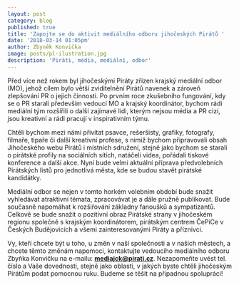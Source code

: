 ```yaml
---
layout: post
category: blog
published: true
title: 'Zapojte se do aktivit mediálního odboru jihočeských Pirátů '
date: '2018-03-14 01:05pm'
author: Zbyněk Konvička
image: posts/pl-ilustration.jpg
description: 'Piráti, média, mediální, odbor'
---
```

Před více než rokem byl jihočeskými Piráty zřízen krajský mediální odbor (MO), jehož cílem bylo větší zviditelnění Pirátů navenek a zároveň zlepšování PR o jejich činnosti. Po prvním roce zkušebního fungování, kdy se o PR starali především vedoucí MO a krajský koordinátor, bychom rádi mediální tým rozšířili o další zajímavé lidi, kterým nejsou média a PR cizí, jsou kreativní a rádi pracují v inspirativním týmu.

Chtěli bychom mezi námi přivítat psavce, rešeršisty, grafiky, fotografy, filmaře, tipaře či další kreativní profese, s nimiž bychom připravovali obsah Jihočeského webu Pirátů i místních sdružení, stejně jako bychom se starali o pirátské profily na sociálních sítích, natáčeli videa, pořádali tiskové konference a další akce. Nyní bude velmi aktuální příprava předvolebních Pirátských listů pro jednotlivá města, kde se budou stavět pirátské kandidátky.

Mediální odbor se nejen v tomto horkém volebním období bude snažit vyhledávat atraktivní témata, zpracovávat je a dále pružně publikovat. Bude současně napomáhat k rozšiřování základny fanoušků a sympatizantů. Celkově se bude snažit o pozitivní obraz Pirátské strany v jihočeském regionu společně s krajským koordinátorem, pirátským centrem ČePiCe v Českých Budějovicích a všemi zainteresovanými Piráty a příznivci.

Vy, kteří chcete být u toho, u změn v naší společnosti a v našich městech, a chcete těmto změnám napomoci, kontaktujte vedoucího mediálního odboru Zbyňka Konvičku na e-mailu: [**mediajck@pirati.cz**](mediajck@pirati.cz). Nezapomeňte uvést tel. číslo a Vaše dovednosti, stejně jako oblasti, v jakých byste chtěli jihočeským Pirátům podat pomocnou ruku. Budeme se těšit na případnou spolupráci!
